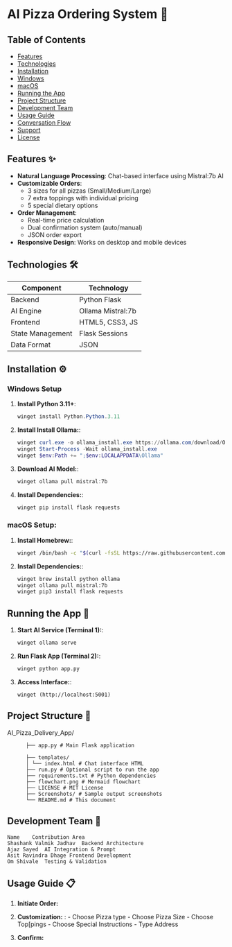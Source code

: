 # AI Pizza Ordering System 🍕



## Table of Contents
- [Features](#features-)
- [Technologies](#technologies-)
- [Installation](#installation-)
- [Windows](#windows-setup)
- [macOS](#macos-setup)
- [Running the App](#running-the-app-)
- [Project Structure](#project-structure-)
- [Development Team](#development-team-)
- [Usage Guide](#usage-guide-)
- [Conversation Flow](#conversation-flow-)
- [Support](#support-)
- [License](#license-)

## Features ✨
- **Natural Language Processing**: Chat-based interface using Mistral:7b AI
- **Customizable Orders**: 
  - 3 sizes for all pizzas (Small/Medium/Large)
  - 7 extra toppings with individual pricing
  - 5 special dietary options
- **Order Management**:
  - Real-time price calculation
  - Dual confirmation system (auto/manual)
  - JSON order export
- **Responsive Design**: Works on desktop and mobile devices

## Technologies 🛠️
| Component        | Technology          |
|-----------------|--------------------|
| Backend         | Python Flask       |
| AI Engine       | Ollama Mistral:7b  |
| Frontend        | HTML5, CSS3, JS    |
| State Management| Flask Sessions     |
| Data Format     | JSON               |

## Installation ⚙️

### Windows Setup
1. **Install Python 3.11+**:
   ```powershell
   winget install Python.Python.3.11
2. **Install Install Ollama:**:
   ```powershell
   winget curl.exe -o ollama_install.exe https://ollama.com/download/OllamaSetup.exe
   winget Start-Process -Wait ollama_install.exe
   winget $env:Path += ";$env:LOCALAPPDATA\Ollama"
3. **Download AI Model:**:
   ```powershell
   winget ollama pull mistral:7b
4. **Install Dependencies:**:
   ```powershell
   winget pip install flask requests
### macOS Setup:

1. **Install Homebrew:**:
   ```bash
   winget /bin/bash -c "$(curl -fsSL https://raw.githubusercontent.com/Homebrew/install/HEAD/install.sh)"
2. **Install Dependencies:**:
   ```bash
   winget brew install python ollama
   winget ollama pull mistral:7b
   winget pip3 install flask requests

## Running the App 🚀
1. **Start AI Service (Terminal 1):**:
   ```bash
   winget ollama serve
2. **Run Flask App (Terminal 2):**:
   ```bash
   winget python app.py
3. **Access Interface:**:
   ```Open browser and go to
   winget (http://localhost:5001)

## Project Structure 📂
AI_Pizza_Delivery_App/

          ├── app.py # Main Flask application
          
          ├── templates/
          │ └── index.html # Chat interface HTML
          ├── run.py # Optional script to run the app
          ├── requirements.txt # Python dependencies
          ├── flowchart.png # Mermaid flowchart
          ├── LICENSE # MIT License
          ├── Screenshots/ # Sample output screenshots
          └── README.md # This document
## Development Team 👥
    Name	Contribution Area
    Shashank Valmik Jadhav	Backend Architecture
    Ajaz Sayed	AI Integration & Prompt
    Asit Ravindra Dhage	Frontend Development
    Om Shivale	Testing & Validation
## Usage Guide 📋
1. **Initiate Order:**
2. **Customization:** :
         - Choose Pizza type
         - Choose Pizza Size
         - Choose Top[pings
         - Choose Special Instructions
         - Type Address
       
4. **Confirm:**

